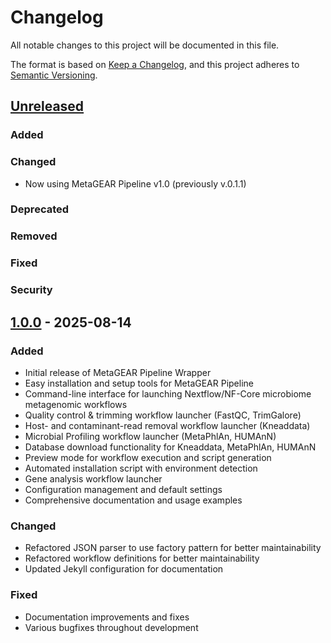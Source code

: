 # Changelog

All notable changes to this project will be documented in this file.

The format is based on [Keep a Changelog](https://keepachangelog.com/en/1.0.0/),
and this project adheres to [Semantic Versioning](https://semver.org/spec/v2.0.0.html).

## [Unreleased]

### Added

### Changed
- Now using MetaGEAR Pipeline v1.0 (previously v.0.1.1)

### Deprecated

### Removed

### Fixed

### Security

## [1.0.0] - 2025-08-14

### Added
- Initial release of MetaGEAR Pipeline Wrapper
- Easy installation and setup tools for MetaGEAR Pipeline
- Command-line interface for launching Nextflow/NF-Core microbiome metagenomic workflows
- Quality control & trimming workflow launcher (FastQC, TrimGalore)
- Host- and contaminant-read removal workflow launcher (Kneaddata)
- Microbial Profiling workflow launcher (MetaPhlAn, HUMAnN)
- Database download functionality for Kneaddata, MetaPhlAn, HUMAnN
- Preview mode for workflow execution and script generation
- Automated installation script with environment detection
- Gene analysis workflow launcher
- Configuration management and default settings
- Comprehensive documentation and usage examples

### Changed
- Refactored JSON parser to use factory pattern for better maintainability
- Refactored workflow definitions for better maintainability
- Updated Jekyll configuration for documentation

### Fixed
- Documentation improvements and fixes
- Various bugfixes throughout development

[Unreleased]: https://github.com/schirmer-lab/metagear/compare/v1.0.0...HEAD
[1.0.0]: https://github.com/schirmer-lab/metagear/releases/tag/v1.0.0
